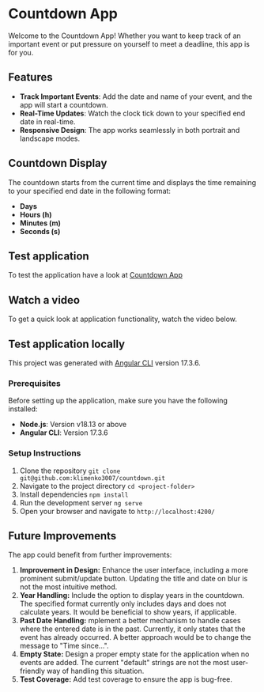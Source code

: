 # Countdown App

Welcome to the Countdown App! Whether you want to keep track of an important event or put pressure
on yourself to meet a deadline, this app is for you.

## Features

- **Track Important Events**: Add the date and name of your event, and the app will start a
  countdown.
- **Real-Time Updates**: Watch the clock tick down to your specified end date in real-time.
- **Responsive Design**: The app works seamlessly in both portrait and landscape modes.

## Countdown Display

The countdown starts from the current time and displays the time remaining to your specified end
date in the following format:

- **Days**
- **Hours (h)**
- **Minutes (m)**
- **Seconds (s)**

## Test application

To test the application have a look at
[Countdown App](https://countdown-to-event-klimenko.netlify.app/)

## Watch a video

To get a quick look at application functionality, watch the video below.

## Test application locally

This project was generated with [Angular CLI](https://github.com/angular/angular-cli) version
17.3.6.

### Prerequisites

Before setting up the application, make sure you have the following installed:

- **Node.js**: Version v18.13 or above
- **Angular CLI**: Version 17.3.6

### Setup Instructions

1. Clone the repository `git clone git@github.com:klimenko3007/countdown.git`
2. Navigate to the project directory `cd <project-folder>`
3. Install dependencies `npm install`
4. Run the development server `ng serve`
5. Open your browser and navigate to `http://localhost:4200/`

## Future Improvements

The app could benefit from further improvements:

1. **Improvement in Design:** Enhance the user interface, including a more prominent submit/update
   button. Updating the title and date on blur is not the most intuitive method.
2. **Year Handling:** Include the option to display years in the countdown. The specified format
   currently only includes days and does not calculate years. It would be beneficial to show years,
   if applicable.
3. **Past Date Handling:** mplement a better mechanism to handle cases where the entered date is in
   the past. Currently, it only states that the event has already occurred. A better approach would
   be to change the message to "Time since...".
4. **Empty State:** Design a proper empty state for the application when no events are added. The
   current "default" strings are not the most user-friendly way of handling this situation.
5. **Test Coverage:** Add test coverage to ensure the app is bug-free.
